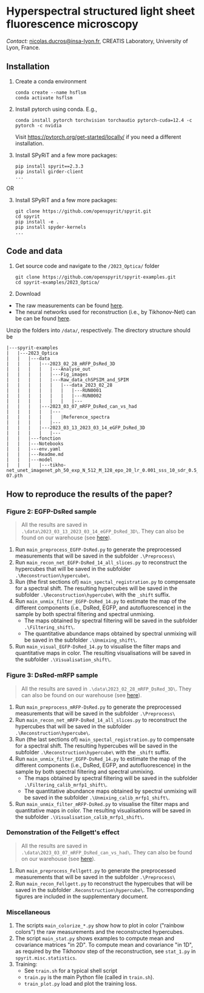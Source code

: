 # Hyperspectral structured light sheet fluorescence microscopy




*Contact:* nicolas.ducros@insa-lyon.fr, CREATIS Laboratory, University of Lyon, France.

## Installation
1. Create a conda environment
    ```shell
    conda create --name hsflsm
    conda activate hsflsm
    ```

1. Install pytorch using conda. E.g.,
    ```shell
    conda install pytorch torchvision torchaudio pytorch-cuda=12.4 -c pytorch -c nvidia
    ```
    Visit https://pytorch.org/get-started/locally/ if you need a different installation.

1. Install SPyRiT and a few more packages:
    ```shell
    pip install spyrit==2.3.3
    pip install girder-client
    ...
    ```
OR 

3. Install SPyRiT and a few more packages:
    ```shell
    git clone https://github.com/openspyrit/spyrit.git
    cd spyrit
    pip install -e .
    pip install spyder-kernels
    ...
    ```

    

## Code and data

1.  Get source code and navigate to the `/2023_Optica/` folder
    ```shell
    git clone https://github.com/openspyrit/spyrit-examples.git
    cd spyrit-examples/2023_Optica/ 
    ```

2. Download 

* The raw measurements can be found [here](https://pilot-warehouse.creatis.insa-lyon.fr/#collection/63caa9497bef31845d991351/folder/64218b0d0386da2747699efc).
* The neural networks used for reconstruction (i.e., by Tikhonov-Net) can be can be found [here](https://pilot-warehouse.creatis.insa-lyon.fr/#collection/63caa9497bef31845d991351/folder/6464d5f585f48d3da071893c).


Unzip the folders into `/data/`, respectively. The directory structure should be

```
|---spyrit-examples
|   |---2023_Optica
|   |   |---data
|   |   |   |---2023_02_28_mRFP_DsRed_3D
|   |   |   |	|---Analyse_out
|   |   |   |	|---Fig_images
|   |   |   |	|---Raw_data_chSPSIM_and_SPIM
|   |   |   |	|   |---data_2023_02_28
|   |   |   |	|   |   |---RUN0001
|   |   |   |	|   |   |---RUN0002
|   |   |   |	|   |   |---
|   |   |   |---2023_03_07_mRFP_DsRed_can_vs_had
|   |   |   |	|--- 
|   |   |   |	|   |Reference_spectra
|   |   |   |	|---
|   |   |   |---2023_03_13_2023_03_14_eGFP_DsRed_3D
|   |   |   |	|---
|   |   |---fonction
|   |   |---Notebooks
|   |   |---env.yaml
|   |   |---Readme.md
|   |   |---model
|   |   |   |---tikho-net_unet_imagenet_ph_50_exp_N_512_M_128_epo_20_lr_0.001_sss_10_sdr_0.5_bs_20_reg_1e-07.pth
```

## How to reproduce the results of the paper?
### Figure 2: EGFP-DsRed sample

> All the results are saved in `.\data\2023_03_13_2023_03_14_eGFP_DsRed_3D\`. They can also be found on our warehouse (see [here](https://pilot-warehouse.creatis.insa-lyon.fr/#collection/63caa9497bef31845d991351/folder/6708d7990e9f151150f3c100)). 

1. Run `main_preprocess_EGFP-DsRed.py` to generate the preprocessed measurements that will be saved in the subfolder `.\Preprocess\`
1. Run `main_recon_net_EGFP-DsRed_14_all_slices.py` to reconstruct the hypercubes that will be saved in the subfolder `.\Reconstruction\hypercube\`.
1. Run (the first sections of) `main_spectal_registration.py` to compensate for a spectral shift. The resulting hypercubes will be saved in the subfolder `.\Reconstruction\hypercube\` with the `_shift` suffix.
1. Run `main_unmix_filter_EGFP-DsRed_14.py` to estimate the map of the different components (i.e., DsRed, EGFP, and autofluorescence) in the sample by both spectral filtering and spectral unmixing.
    * The maps obtained by spectral filtering will be saved in the subfolder `.\Filtering_shift\`.
    * The quantitative abundance maps obtained by spectral unmixing will be saved in the subfolder `.\Unmixing_shift\`.
1. Run `main_visual_EGFP-DsRed_14.py` to visualise the filter maps and quantitative maps in color. The resulting visualisations will be saved in the subfolder `.\Visualisation_shift\`.

### Figure 3: DsRed-mRFP sample

> All the results are saved in `.\data\2023_02_28_mRFP_DsRed_3D\`. They can also be found on our warehouse (see [here](https://pilot-warehouse.creatis.insa-lyon.fr/#collection/63caa9497bef31845d991351/folder/66ff9c49ae27f5ad8259f38a)). 

1. Run `main_preprocess_mRFP-DsRed.py` to generate the preprocessed measurements that will be saved in the subfolder `.\Preprocess\`
1. Run `main_recon_net_mRFP-DsRed_14_all_slices.py` to reconstruct the hypercubes that will be saved in the subfolder `.\Reconstruction\hypercube\`.
1. Run (the last sections of) `main_spectal_registration.py` to compensate for a spectral shift. The resulting hypercubes will be saved in the subfolder `.\Reconstruction\hypercube\` with the `_shift` suffix.
1. Run `main_unmix_filter_EGFP-DsRed_14.py` to estimate the map of the different components (i.e., DsRed, EGFP, and autofluorescence) in the sample by both spectral filtering and spectral unmixing.
    * The maps obtained by spectral filtering will be saved in the subfolder `.\Filtering_calib_mrfp1_shift\`.
    * The quantitative abundance maps obtained by spectral unmixing will be saved in the subfolder `.\Unmixing_calib_mrfp1_shift\`.
1. Run `main_unmix_filter_mRFP-DsRed.py` to visualise the filter maps and quantitative maps in color. The resulting visualisations will be saved in the subfolder `.\Visualisation_calib_mrfp1_shift\`.

### Demonstration of the Fellgett's effect

> All the results are saved in `.\data\2023_03_07_mRFP_DsRed_can_vs_had\`. They can also be found on our warehouse (see [here](https://pilot-warehouse.creatis.insa-lyon.fr/#collection/63caa9497bef31845d991351/folder/642d24900386da274769abd4)). 

1. Run `main_preprocess_Fellgett.py` to generate the preprocessed measurements that will be saved in the subfolder `.\Preprocess\`
1. Run `main_recon_Fellgett.py` to reconstruct the hypercubes that will be saved in the subfolder `.Reconstruction\hypercube\`. The corresponding figures are included in the supplementary document.

### Miscellaneous

1. The scripts  `main_colorize_*.py` show how to plot in color ("rainbow colors") the raw measurements and the reconstructed hypercubes. 
1. The script  `main_stat.py` shows examples to compute mean and covariance matrices "in 2D". To compute mean and covariance "in 1D", as required by the Tikhonov step of the reconstruction, see `stat_1.py` in `spyrit.misc.statistics`.
1. Training:
   * See `train.sh` for a typical shell script
   * `train.py` is the main Python file (called in `train.sh`).
   * `train_plot.py` load and plot the training loss.